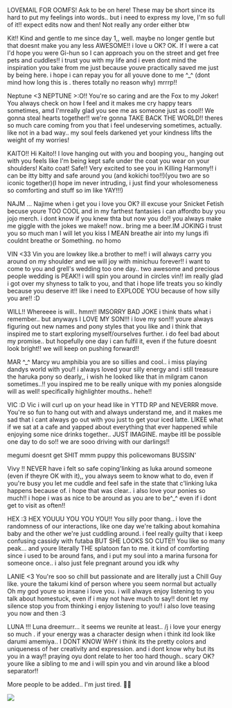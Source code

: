 LOVEMAIL FOR OOMFS! Ask to be on here! These may be short since its hard to put my feelings into words.. but i need to express my love, I'm so full of it!! expect edits now and then! Not really any order either btw

Kit!!
Kind and gentle to me since day 1,, well. maybe no longer gentle but that doesnt make you any less AWESOME!! i love u OK? OK. If I were a cat I'd hope you were Gi-hun so I can approach you on the street and get free pets and cuddles!! i trust you with my life and i even dont mind the inspiration you take from me just because youve practically saved me just by being here. i hope i can repay you for all youve done to me ^_^ (dont mind how long this is . theres totally no reason why) mrrrp!!

Neptune <3
NEPTUNE >:O!! You're so caring and are the Fox to my Joker! You always check on how I feel and it makes me cry happy tears sometimes, amd I'mreally glad you see me as someone just as cool!! We gonna steal hearts together!! we're gonna TAKE BACK THE WORLD!! theres so much care coming from you that i feel undeserving sometimes, actually. like not in a bad way.. my soul feels darkened yet your kindness lifts the weight of my worries!

KAITO!!
Hi Kaito!! I love hanging out with you and booping you,, hanging out with you feels like I'm being kept safe under the coat you wear on your shoulders! Kaito coat! Safe!! Very excited to see you in Killing Harmony!! i can be itty bitty and safe around you (and kokichi too!!)(you two are so iconic together)(I hope im never intruding, i just find your wholesomeness so comforting and stuff so im like YAY!!!)

NAJM ...
Najime when i get you i love you OK? ill excuse your Snicket Fetish becuse youre TOO COOL and in my farthest fantasies i can affordto buy you jojo merch. i dont know if you knew thta but now you do!! you always make me giggle with the jokes we make!! now.. bring me a beer.IM JOKING i trust you so much man I will let you kiss I MEAN breathe air into my lungs ifi couldnt breathe or Something. no homo

VIN <33
Vin you are lowkey like.a brother to me!! i will always carry you around on my shoulder and we will joy with minichuu forever!! i want to come to you and grell's wedding too one day.. two awesome and precious people wedding is PEAK!! i will spin you around in circles vin!! im really glad i got over my shyness to talk to you, and that i hope life treats you so kindly because you deserve it!! like i need to EXPLODE YOU because of how silly you are!! :D

WILL!!
Whereeee is will.. hmm!! IMSORRY BAD JOKE i think thats what i remember.. but anyways I LOVE MY SON!!! i love my son!!! youre always figuring out new names and pony styles that you like and i think that inspired me to start exploring myself/ourselves further. i do feel bad about my promise.. but hopefully one day i can fulfil it, even if the future doesnt look bright!! we will keep on pushing forward!!

MAR ^_^
Marcy wu amphibia you are so sillies and cool.. i miss playing dandys world with you!! i always loved your silly energy and i still treasure the haruka pony so dearly,, i wish he looked like that in milgram canon sometimes..!! you inspired me to be really unique with my ponies alongside will as well! specifically highlighter mouths.. hehe!!

VIC :D
Vic i will curl up on your head like in YTTD RP and NEVERRR move. You're so fun to hang out with and always understand me, and it makes me sad that i cant always go out with you just to get your iced latte. LIKEE what if we sat at a cafe and yapped about everything that ever happened while enjoying some nice drinks together.. JUST IMAGINE. maybe itll be possible one day to do so!! we are sooo driving with our darlings!!

megumi doesnt get SHIT mmm puppy this policewomans BUSSIN'

Vivy !!
NEVER have i felt so safe coping'linking as luka around someone (even if theyre OK with it),, you always seem to know what to do, even if you're busy you let me cuddle and feel safe in the state that c'linking luka happens because of. i hope that was clear.. i also love your ponies so much!! i hope i was as nice to be around as you are to be^_^ even if i dont get to visit as often!!

HEX :3 
HEX YOUUU YOU YOU YOU!! You silly poor thang.. i love the randomness of our interactions, like one day we're talking about komahina baby and the other we're just cuddling around. i feel really guilty that i keep confusing cassidy with futaba BUT SHE LOOKS SO CUTE!! You like so many peak... and youre literally THE splatoon fan to me. it kind of comforting since i used to be around fans, and i put my soul into a marina fursona for someone once.. i also just fele pregnant around you idk why

LANIE <3 
You're soo so chill but passionate and are literally just a Chill Guy like. youre the takumi kind of person where you seem normal but actually Oh my god youre so insane i love you. i will always enjoy listening to you talk about homestuck, even if i may not have much to say!! dont let my silence stop you from thinking i enjoy listening to you!! i also love teasing you now and then :3

LUNA !!!
Luna dreemurr... it seems we reunite at least.. /j i love your energy so much . if your energy was a character design when i think itd look like darumi amemiya.. I DONT KNOW WHY i think its the pretty colors and uniqueness of her creativity and expression. and i dont know why but its you in a way!! praying oyu dont relate to her too hard though.. scary OK? youre like a sibling to me and i will spin you and vin around like a blood separator!!

More people to be added.. I'm just tired. 💉🍭

![](https://komarev.com/ghpvc/?username=Puppet-Of-Fate&color=blueviolet)

